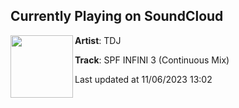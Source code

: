 ## Currently Playing on SoundCloud

[<img align="left" width="100" src="https://i1.sndcdn.com/artworks-7e5eJ0pp7I0cmlJU-4UHk1A-t500x500.jpg">](https://soundcloud.com/teedeejayyy/spf3?in=teedeejayyy/sets/spf3)

**Artist**: TDJ 

**Track**: SPF INFINI 3 (Continuous Mix)

Last updated at 11/06/2023 13:02
